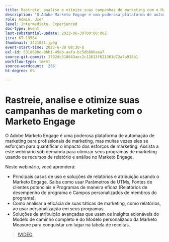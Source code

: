```yaml
---
title: Rastreie, analise e otimize suas campanhas de marketing com o Marketo Engage
description: 'O Adobe Marketo Engage é uma poderosa plataforma de automação de marketing para profissionais de marketing, mas muitas vezes eles se esforçam para quantificar o impacto dos esforços de marketing. Assista a este webinário sob demanda para otimizar seus programas de marketing usando os recursos de relatório e análise no Marketo Engage. Neste webinário, você aprenderá: Principais relatórios e casos de uso de atribuição e soluções usando o Marketo Engage. Saiba como usar Parâmetros de UTMs, Fontes de clientes potenciais e Programas de maneira eficaz (Relatórios de desempenho do programa e Campos personalizados de membros do programa).  Como analisar a eficácia de suas táticas de marketing, como relatórios, ao usar personalização em seus programas.   Soluções de atribuição avançadas que usam os insights acionáveis do Modelo de caminho completo e do Modelo personalizado da Marketo Measure para conquistar um lugar na tabela de receitas.'
role: Admin, User
level: Intermediate, Experienced
doc-type: Event
last-substantial-update: 2023-06-30T00:00:00Z
jira: KT-13564
thumbnail: 3421021.jpeg
event-start-time: 2023-6-30 08:30-8
exl-id: 531d690e-8bb1-49eb-aafa-bc5db88baea7
source-git-commit: 1792dc318643aec2c12613f621361d72a7a918b1
workflow-type: tm+mt
source-wordcount: '256'
ht-degree: 0%

---
```


# Rastreie, analise e otimize suas campanhas de marketing com o Marketo Engage

O Adobe Marketo Engage é uma poderosa plataforma de automação de marketing para profissionais de marketing, mas muitas vezes eles se esforçam para quantificar o impacto dos esforços de marketing. Assista a este webinário sob demanda para otimizar seus programas de marketing usando os recursos de relatório e análise no Marketo Engage.

Neste webinário, você aprenderá:

* Principais casos de uso e soluções de relatórios e atribuição usando o Marketo Engage. Saiba como usar Parâmetros de UTMs, Fontes de clientes potenciais e Programas de maneira eficaz (Relatórios de desempenho do programa e Campos personalizados de membros do programa).
* Como analisar a eficácia de suas táticas de marketing, como relatórios, ao usar personalização em seus programas.
* Soluções de atribuição avançadas que usam os insights acionáveis do Modelo de caminho completo e do Modelo personalizado da Marketo Measure para conquistar um lugar na tabela de receitas.

>[!VIDEO](https://video.tv.adobe.com/v/3421021/?learn=on)
